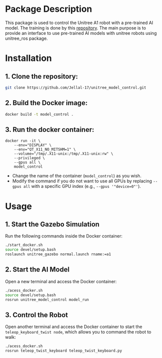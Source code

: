 # Package Description

This package is used to control the Unitree A1 robot with a pre-trained AI model. The training is done by this [repository](https://github.com/leggedrobotics/legged_gym). The main purpose is to provide an interface to use pre-trained AI models with unitree robots using unitree_ros package.

# Installation

## 1. Clone the repository:

```bash
git clone https://github.com/Jellal-17/unitree_model_control.git
```
## 2. Build the Docker image:

```bash
docker build -t model_control .
```

## 3. Run the docker container:
```
docker run -it \
    --env="DISPLAY" \
    --env="QT_X11_NO_MITSHM=1" \
    --volume="/tmp/.X11-unix:/tmp/.X11-unix:rw" \
    --privileged \
    --gpus all \
    model_control 
```
- Change the name of the container (```model_control```) as you wish.
- Modify the command if you do not want to use all GPUs by replacing ```--gpus all``` with a specific GPU index (e.g., ```--gpus '"device=0"'```).
# Usage

## 1. Start the Gazebo Simulation
Run the following commands inside the Docker container:

```bash
./start_docker.sh
source devel/setup.bash
roslaunch unitree_gazebo normal.launch rname:=a1
```

## 2. Start the AI Model
Open a new terminal and access the Docker container:

```bash
./acess_docker.sh
source devel/setup.bash
rosrun unitree_model_control model_run
```

## 3. Control the Robot
Open another terminal and access the Docker container to start the ```teleop_keyboard_twist node```, which allows you to command the robot to walk:

```bash
./acess_docker.sh
rosrun teleop_twist_keyboard teleop_twist_keyboard.py
```
